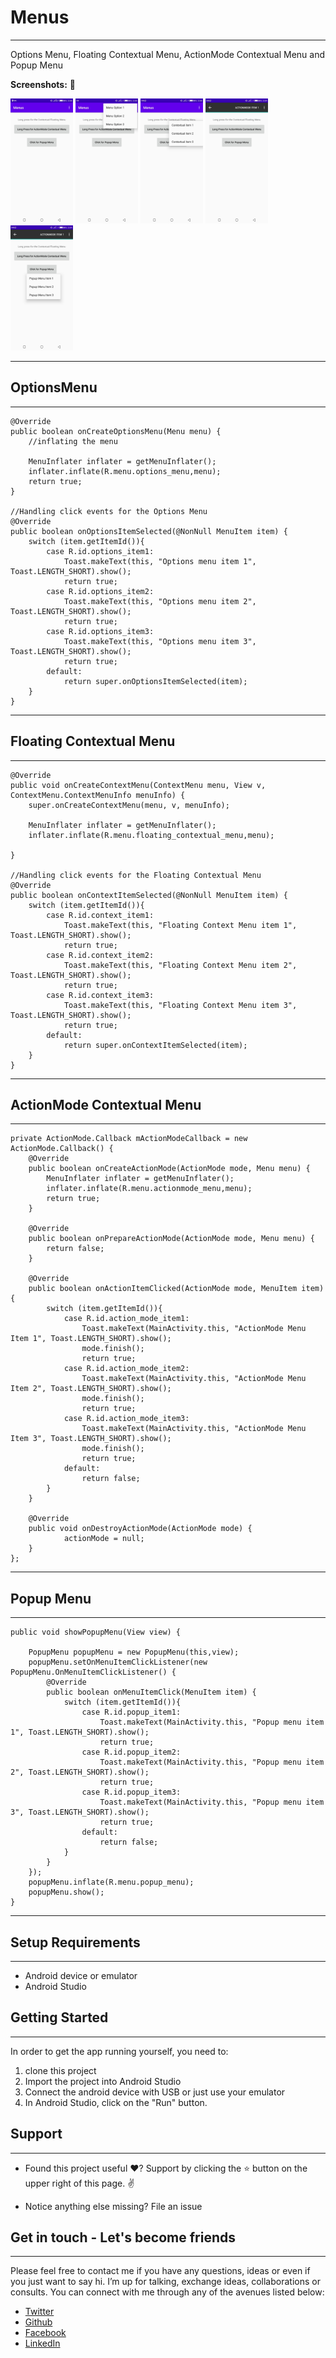 # Menus
---------------- 

Options Menu, Floating Contextual Menu, ActionMode Contextual Menu and Popup Menu 

**Screenshots:**  :rocket:

<p float="left">
<img src="Screenshots/WhatsApp Image 2020-07-12 at 22.24.40.jpeg" width="100"/>
<img src="Screenshots/WhatsApp Image 2020-07-12 at 22.24.39(2).jpeg" width="100"/>
<img src="Screenshots/WhatsApp Image 2020-07-12 at 22.24.39(3).jpeg" width="100"/>
<img src="Screenshots/WhatsApp Image 2020-07-12 at 22.24.39(1).jpeg" width="100"/>
<img src="Screenshots/WhatsApp Image 2020-07-12 at 22.24.39(4).jpeg" width="100"/>
    </p>
    
----------------    
## OptionsMenu
----------------

    @Override
    public boolean onCreateOptionsMenu(Menu menu) {
        //inflating the menu

        MenuInflater inflater = getMenuInflater();
        inflater.inflate(R.menu.options_menu,menu);
        return true;
    }

    //Handling click events for the Options Menu
    @Override
    public boolean onOptionsItemSelected(@NonNull MenuItem item) {
        switch (item.getItemId()){
            case R.id.options_item1:
                Toast.makeText(this, "Options menu item 1", Toast.LENGTH_SHORT).show();
                return true;
            case R.id.options_item2:
                Toast.makeText(this, "Options menu item 2", Toast.LENGTH_SHORT).show();
                return true;
            case R.id.options_item3:
                Toast.makeText(this, "Options menu item 3", Toast.LENGTH_SHORT).show();
                return true;
            default:
                return super.onOptionsItemSelected(item);
        }
    }
    
    
----------------
## Floating Contextual Menu
----------------
 
    @Override
    public void onCreateContextMenu(ContextMenu menu, View v, ContextMenu.ContextMenuInfo menuInfo) {
        super.onCreateContextMenu(menu, v, menuInfo);

        MenuInflater inflater = getMenuInflater();
        inflater.inflate(R.menu.floating_contextual_menu,menu);

    }

    //Handling click events for the Floating Contextual Menu
    @Override
    public boolean onContextItemSelected(@NonNull MenuItem item) {
        switch (item.getItemId()){
            case R.id.context_item1:
                Toast.makeText(this, "Floating Context Menu item 1", Toast.LENGTH_SHORT).show();
                return true;
            case R.id.context_item2:
                Toast.makeText(this, "Floating Context Menu item 2", Toast.LENGTH_SHORT).show();
                return true;
            case R.id.context_item3:
                Toast.makeText(this, "Floating Context Menu item 3", Toast.LENGTH_SHORT).show();
                return true;
            default:
                return super.onContextItemSelected(item);
        }
    }
    
----------------
## ActionMode Contextual Menu
----------------
 
    private ActionMode.Callback mActionModeCallback = new ActionMode.Callback() {
        @Override
        public boolean onCreateActionMode(ActionMode mode, Menu menu) {
            MenuInflater inflater = getMenuInflater();
            inflater.inflate(R.menu.actionmode_menu,menu);
            return true;
        }

        @Override
        public boolean onPrepareActionMode(ActionMode mode, Menu menu) {
            return false;
        }

        @Override
        public boolean onActionItemClicked(ActionMode mode, MenuItem item) {
            switch (item.getItemId()){
                case R.id.action_mode_item1:
                    Toast.makeText(MainActivity.this, "ActionMode Menu Item 1", Toast.LENGTH_SHORT).show();
                    mode.finish();
                    return true;
                case R.id.action_mode_item2:
                    Toast.makeText(MainActivity.this, "ActionMode Menu Item 2", Toast.LENGTH_SHORT).show();
                    mode.finish();
                    return true;
                case R.id.action_mode_item3:
                    Toast.makeText(MainActivity.this, "ActionMode Menu Item 3", Toast.LENGTH_SHORT).show();
                    mode.finish();
                    return true;
                default:
                    return false;
            }
        }

        @Override
        public void onDestroyActionMode(ActionMode mode) {
                actionMode = null;
        }
    };
----------------
## Popup Menu
----------------

    public void showPopupMenu(View view) {

        PopupMenu popupMenu = new PopupMenu(this,view);
        popupMenu.setOnMenuItemClickListener(new PopupMenu.OnMenuItemClickListener() {
            @Override
            public boolean onMenuItemClick(MenuItem item) {
                switch (item.getItemId()){
                    case R.id.popup_item1:
                        Toast.makeText(MainActivity.this, "Popup menu item 1", Toast.LENGTH_SHORT).show();
                        return true;
                    case R.id.popup_item2:
                        Toast.makeText(MainActivity.this, "Popup menu item 2", Toast.LENGTH_SHORT).show();
                        return true;
                    case R.id.popup_item3:
                        Toast.makeText(MainActivity.this, "Popup menu item 3", Toast.LENGTH_SHORT).show();
                        return true;
                    default:
                        return false;
                }
            }
        });
        popupMenu.inflate(R.menu.popup_menu);
        popupMenu.show();
    }

----------------
## Setup Requirements
----------------

- Android device or emulator
- Android Studio

## Getting Started
----------------

In order to get the app running yourself, you need to:

1.  clone this project
2.  Import the project into Android Studio
3.  Connect the android device with USB or just use your emulator
4.  In Android Studio, click on the "Run" button.


## Support
--------

- Found this project useful ❤️? Support by clicking the ⭐️ button on the upper right of this page. ✌️

- Notice anything else missing? File an issue 

## Get in touch - Let's become friends
-----------------------------------

Please feel free to contact me if you have any questions, ideas or even if you just want to say hi. I’m up for talking, exchange ideas, collaborations or consults. You can connect with me through any of the avenues listed below:
- [Twitter](https://twitter.com/_joelkanyi)
- [Github](https://github.com/JoelKanyi)
- [Facebook](https://www.facebook.com/joel.kanyi.71)
- [LinkedIn](https://www.linkedin.com/in/joel-kanyi-037270174/) 
